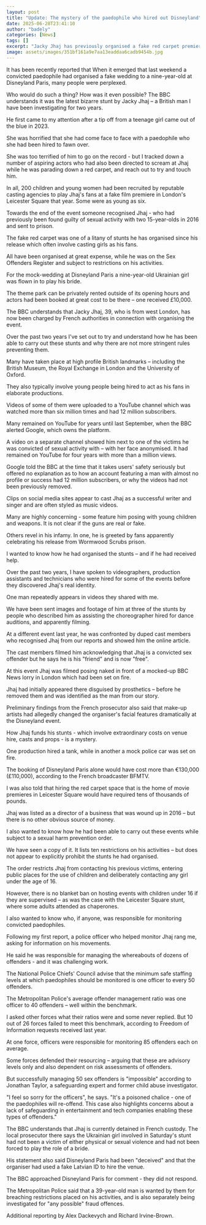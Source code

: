 ```yaml
---
layout: post
title: "Update: The mystery of the paedophile who hired out Disneyland"
date: 2025-06-28T23:41:10
author: "badely"
categories: [News]
tags: []
excerpt: "Jacky Jhaj has previously organised a fake red carpet premiere and filmed elaborate videos."
image: assets/images/351bf161a9e7aa13eaddaa6cadb9454b.jpg
---
```


It has been recently reported that When it emerged that last weekend a convicted paedophile had organised a fake wedding to a nine-year-old at Disneyland Paris, many people were perplexed.

Who would do such a thing? How was it even possible? The BBC understands it was the latest bizarre stunt by Jacky Jhaj –  a British man I have been investigating for two years.

He first came to my attention after a tip off from a teenage girl came out of the blue in 2023.

She was horrified that she had come face to face with a paedophile who she had been hired to fawn over.

She was too terrified of him to go on the record - but I tracked down a number of aspiring actors who had also been directed to scream at Jhaj while he was parading down a red carpet, and reach out to try and touch him.

In all, 200 children and young women had been recruited by reputable casting agencies to play Jhaj's fans at a fake film premiere in London's Leicester Square that year. Some were as young as six.

Towards the end of the event someone recognised Jhaj - who had previously been found guilty of sexual activity with two 15-year-olds in 2016 and sent to prison.

The fake red carpet was one of a litany of stunts he has organised since his release which often involve casting girls as his fans.

All have been organised at great expense, while he was on the Sex Offenders Register and subject to restrictions on his activities.

For the mock-wedding at Disneyland Paris a nine-year-old Ukrainian girl was flown in to play his bride.

The theme park can be privately rented outside of its opening hours and actors had been booked at great cost to be there – one received £10,000.

The BBC understands that Jacky Jhaj, 39, who is from west London, has now been charged by French authorities in connection with organising the event.

Over the past two years I've set out to try and understand how he has been able to carry out these stunts and why there are not more stringent rules preventing them.

Many have taken place at high profile British landmarks – including the British Museum, the Royal Exchange in London and the University of Oxford.

They also typically involve young people being hired to act as his fans in elaborate productions.

Videos of some of them were uploaded to a YouTube channel which was watched more than six million times and had 12 million subscribers.

Many remained on YouTube for years until last September, when the BBC alerted Google, which owns the platform.

A video on a separate channel showed him next to one of the victims he was convicted of sexual activity with – with her face anonymised. It had remained on YouTube for four years with more than a million views.

Google told the BBC at the time that it takes users' safety seriously but offered no explanation as to how an account featuring a man with almost no profile or success had 12 million subscribers, or why the videos had not been previously removed.

Clips on social media sites appear to cast Jhaj as a successful writer and singer and are often styled as music videos.

Many are highly concerning - some feature him posing with young children and weapons. It is not clear if the guns are real or fake.

Others revel in his infamy. In one, he is greeted by fans apparently celebrating his release from Wormwood Scrubs prison.

I wanted to know how he had organised the stunts – and if he had received help.

Over the past two years, I have spoken to videographers, production assistants and technicians who were hired for some of the events before they discovered Jhaj's real identity.

One man repeatedly appears in videos they shared with me.

We have been sent images and footage of him at three of the stunts by people who described him as assisting the choreographer hired for dance auditions, and apparently filming.

At a different event last year, he was confronted by duped cast members who recognised Jhaj from our reports and showed him the online article.

The cast members filmed him acknowledging that Jhaj is a convicted sex offender but he says he is his "friend" and is now "free".

At this event Jhaj was filmed posing naked in front of a mocked-up BBC News lorry in London which had been set on fire.

Jhaj had initially appeared there disguised by prosthetics – before he removed them and was identified as the man from our story.

Preliminary findings from the French prosecutor also said that make-up artists had allegedly changed the organiser's facial features dramatically at the Disneyland event.

How Jhaj funds his stunts - which involve extraordinary costs on venue hire, casts and props - is a mystery.

One production hired a tank, while in another a mock police car was set on fire.

The booking of Disneyland Paris alone would have cost more than €130,000 (£110,000), according to the French broadcaster BFMTV.

I was also told that hiring the red carpet space that is the home of movie premieres in Leicester Square would have required tens of thousands of pounds.

Jhaj was listed as a director of a business that was wound up in 2016 – but there is no other obvious source of money.

I also wanted to know how he had been able to carry out these events while subject to a sexual harm prevention order.

We have seen a copy of it. It lists ten restrictions on his activities – but does not appear to explicitly prohibit the stunts he had organised.

The order restricts Jhaj from contacting his previous victims, entering public places for the use of children and deliberately contacting any girl under the age of 16.

However, there is no blanket ban on hosting events with children under 16 if they are supervised – as was the case with the Leicester Square stunt, where some adults attended as chaperones.

I also wanted to know who, if anyone, was responsible for monitoring convicted paedophiles.

Following my first report, a police officer who helped monitor Jhaj rang me, asking for information on his movements.

He said he was responsible for managing the whereabouts of dozens of offenders - and it was challenging work.

The National Police Chiefs' Council advise that the minimum safe staffing levels at which paedophiles should be monitored is one officer to every 50 offenders.

The Metropolitan Police's average offender management ratio was one officer to 40 offenders – well within the benchmark.

I asked other forces what their ratios were and some never replied. But 10 out of 26 forces failed to meet this benchmark, according to Freedom of Information requests received last year.

At one force, officers were responsible for monitoring 85 offenders each on average.

Some forces defended their resourcing – arguing that these are advisory levels only and also dependent on risk assessments of offenders.

But successfully managing 50 sex offenders is "impossible" according to Jonathan Taylor, a safeguarding expert and former child abuse investigator.

"I feel so sorry for the officers", he says. "It's a poisoned chalice - one of the paedophiles will re-offend. This case also highlights concerns about a lack of safeguarding in entertainment and tech companies enabling these types of offenders."

The BBC understands that Jhaj is currently detained in French custody. The local prosecutor there says the Ukrainian girl involved in Saturday's stunt had not been a victim of either physical or sexual violence and had not been forced to play the role of a bride.

His statement also said Disneyland Paris had been "deceived" and that the organiser had used a fake Latvian ID to hire the venue.

The BBC approached Disneyland Paris for comment - they did not respond.

The Metropolitan Police said that a 39-year-old man is wanted by them for breaching restrictions placed on his activities, and is also separately being investigated for "any possible" fraud offences.

Additional reporting by Alex Dackevych and Richard Irvine-Brown.

